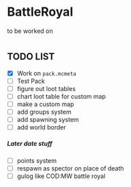 # BattleRoyal
to be worked on



#
## TODO LIST
- [x] Work on `pack.mcmeta`
- [ ] Test Pack
- [ ] figure out loot tables
- [ ] chart loot table for custom map
- [ ] make a custom map 
- [ ] add groups system 
- [ ] add spawning system
- [ ] add world border 
#####     Later date stuff
- [ ] points system
- [ ] respawn as spector on place of death 
- [ ] gulog like COD:MW battle royal 

